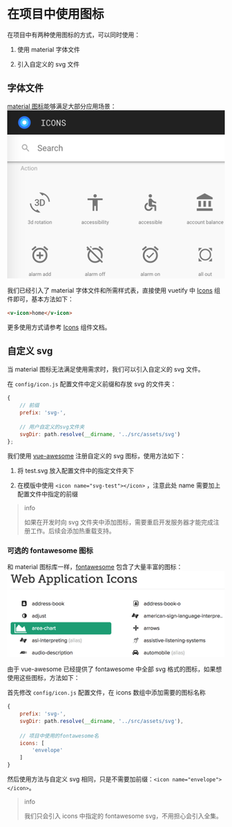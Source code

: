 # 在项目中使用图标

在项目中有两种使用图标的方式，可以同时使用：

1. 使用 material 字体文件

2. 引入自定义的 svg 文件

## 字体文件

[material 图标](https://material.io/icons/)能够满足大部分应用场景：
![material 图标](./images/material-icons.png)

我们已经引入了 material 字体文件和所需样式表，直接使用 vuetify 中 [Icons](https://vuetifyjs.com/components/icons) 组件即可，基本方法如下：

```html
<v-icon>home</v-icon>
```

更多使用方式请参考 [Icons](https://vuetifyjs.com/components/icons) 组件文档。

## 自定义 svg

当 material 图标无法满足使用需求时，我们可以引入自定义的 svg 文件。

在 `config/icon.js` 配置文件中定义前缀和存放 svg 的文件夹：

```js
{
    // 前缀
    prefix: 'svg-',

    // 用户自定义的svg文件夹
    svgDir: path.resolve(__dirname, '../src/assets/svg')
};
```

我们使用 [vue-awesome](https://github.com/Justineo/vue-awesome) 注册自定义的 svg 图标，使用方法如下：

1. 将 test.svg 放入配置文件中的指定文件夹下

2. 在模版中使用 `<icon name="svg-test"></icon>` ，注意此处 name 需要加上配置文件中指定的前缀

> info
>
> 如果在开发时向 svg 文件夹中添加图标，需要重启开发服务器才能完成注册工作。后续会添加热重载支持。

### 可选的 fontawesome 图标

和 material 图标库一样，[fontawesome](http://fontawesome.io/icons/) 包含了大量丰富的图标：
![fontawesome 图标](./images/fontawesome-icons.png)

由于 vue-awesome 已经提供了 fontawesome 中全部 svg 格式的图标，如果想使用这些图标，方法如下：

首先修改 `config/icon.js` 配置文件，在 icons 数组中添加需要的图标名称

```js
{
    prefix: 'svg-',
    svgDir: path.resolve(__dirname, '../src/assets/svg'),

    // 项目中使用的fontawesome名
    icons: [
        'envelope'
    ]
}
```

然后使用方法与自定义 svg 相同，只是不需要加前缀：`<icon name="envelope"></icon>`。

> info
>
> 我们只会引入 icons 中指定的 fontawesome svg，不用担心会引入全集。
